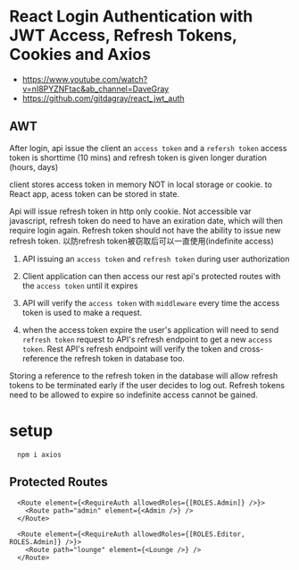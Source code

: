 # React Login Authentication with JWT Access, Refresh Tokens, Cookies and Axios
  - https://www.youtube.com/watch?v=nI8PYZNFtac&ab_channel=DaveGray
  - https://github.com/gitdagray/react_jwt_auth


## AWT
After login, api issue the client an `access token` and a `refersh token`
access token is shorttime (10 mins) and refresh token is given longer duration (hours, days)

client stores access token in memory NOT in local storage or cookie. to React app, acess token can be stored in state.

Api will issue refresh token in http only cookie. Not accessible var javascript, refresh token do need to have an exiration date, which will then require login again.
Refresh token should not have the ability to issue new refresh token. 以防refresh token被窃取后可以一直使用(indefinite access)
    
1. API issuing an `access token` and `refresh token` during user authorization

2. Client application can then access our rest api's protected routes with the `access token` until it expires

3. API will verify the `access token` with `middleware` every time the access token is used to make a request.

4. when the access token expire the user's application will need to send `refresh token` request to API's refresh endpoint to get a new `access token`. Rest API's refresh endpoint will verify the token and cross-reference the refresh token in database too. 

Storing a reference to the refresh token in the database will allow refresh tokens to be terminated early if the user decides to log out. Refresh tokens need to be allowed to expire so indefinite access cannot be gained.


# setup
```
  npm i axios
```


## Protected Routes
```
  <Route element={<RequireAuth allowedRoles={[ROLES.Admin]} />}>
    <Route path="admin" element={<Admin />} />
  </Route>

  <Route element={<RequireAuth allowedRoles={[ROLES.Editor, ROLES.Admin]} />}>
    <Route path="lounge" element={<Lounge />} />
  </Route>
```